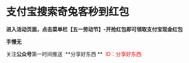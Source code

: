 # 支付宝搜索奇兔客秒到红包

**进入活动页面，点击菜单栏【五一劳动节】-开抢红包即可领取支付宝现金红包**

**手慢无**

关注**公众号**第一时间推送  **分享好东西 **  <span style="color: #ff0000;">ID：分享好东西</span>
